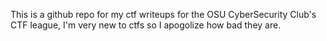 This is a github repo for my ctf writeups for the OSU CyberSecurity Club's CTF league, I'm very new to ctfs so I apogolize how bad they are. 
